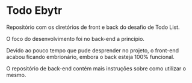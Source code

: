 # Todo Ebytr

Repositório com os diretórios de front e back do desafio de Todo List.

O foco do desenvolvimento foi no back-end a princípio.

Devido ao pouco tempo que pude desprender no projeto, o front-end acabou ficando embrionário, embora o back esteja 100% funcional.

O repositório de back-end contém mais instruções sobre como utilizar o mesmo.
